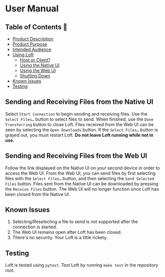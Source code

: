 # User Manual #

## Table of Contents 📑 ##
- [Product Description](#product-description-)
- [Product Purpose](#product-purpose-)
- [Intended Audience](#intended-audience-)
- [Using Loft](#using-loft-)
    - [Host or Client?](#knowing-your-role)
    - [Using the Native UI](#host-using-the-native-ui)
    - [Using the Web UI](#client-using-the-web-ui)
    - [Shutting Down](#shutting-down-loft)
- [Known Issues](#known-issues-)
- [Testing](#testing-)

## Sending and Receiving Files from the Native UI ##
Select `Start Connection` to begin sending and receiving files. Use the `Select Files…` button to select files to send. When finished, use the `Done Transferring` button to close Loft. Files received from the Web UI can be seen by selecting the `Open Downloads` button. If the `Select Files…` button is grayed out, you must restart Loft. **Do not leave Loft running while not in use.**

## Sending and Receiving Files from the Web UI ##
Follow the link displayed on the Native UI on your second device in order to access the Web UI. From the Web UI, you can send files by first selecting files with the `Select Files…` button, and then selecting the `Send Selected Files` button. Files sent from the Native UI can be downloaded by pressing the `Receive Files` button. The Web UI will no longer function once Loft has been closed from the Native UI.

## Known Issues ##
1. Selecting/Reselecting a file to send is not supported after the connection is started.
2. The Web UI remains open after Loft has been closed.
3. There's no security. Your Loft is a little rickety.

## Testing ##
Loft is tested using `pytest`. Test Loft by running `make test` in the repository root.
